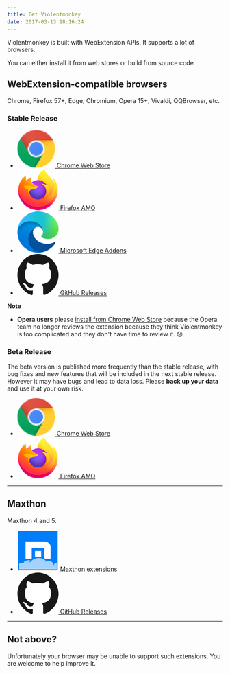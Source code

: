 ```yaml
---
title: Get Violentmonkey
date: 2017-03-13 18:16:24
---
```


Violentmonkey is built with WebExtension APIs. It supports a lot of browsers.

You can either install it from web stores or build from source code.

## WebExtension-compatible browsers

Chrome, Firefox 57+, Edge, Chromium, Opera 15+, Vivaldi, QQBrowser, etc.

### Stable Release

<div class="button-list" data-ga-category="webext-stable">

- [![Chrome](../../src/assets/browsers/chrome.png) Chrome Web Store](https://chrome.google.com/webstore/detail/violent-monkey/jinjaccalgkegednnccohejagnlnfdag)
- [![Firefox](../../src/assets/browsers/firefox.png) Firefox AMO](https://addons.mozilla.org/firefox/addon/violentmonkey/)
- [![Edge](../../src/assets/browsers/edge.png) Microsoft Edge Addons](https://microsoftedge.microsoft.com/addons/detail/eeagobfjdenkkddmbclomhiblgggliao)
- [![GitHub](../../src/assets/github.png) GitHub Releases](https://github.com/violentmonkey/violentmonkey/releases)

</div>

**Note**

- **Opera users** please [install from Chrome Web Store](https://addons.opera.com/en/extensions/details/download-chrome-extension-9/) because the Opera team no longer reviews the extension because they think Violentmonkey is too complicated and they don't have time to review it. 😞

### Beta Release

The beta version is published more frequently than the stable release, with bug fixes and new features that will be included in the next stable release.
However it may have bugs and lead to data loss. Please **back up your data** and use it at your own risk.

<div class="button-list" data-ga-category="webext-beta">

- [![Chrome](../../src/assets/browsers/chrome.png) Chrome Web Store](https://chrome.google.com/webstore/detail/violentmonkey-beta/opokoaglpekkimldnlggpoagmjegichg)
- [![Firefox](../../src/assets/browsers/firefox.png) Firefox AMO](https://github.com/violentmonkey/violentmonkey/releases)

</div>

---

## Maxthon

Maxthon 4 and 5.

<div class="button-list" data-ga-category="maxthon">

- [![Maxthon](../../src/assets/browsers/maxthon.png) Maxthon extensions](http://extension.maxthon.com/detail/index.php?view_id=1680)
- [![GitHub](../../src/assets/github.png) GitHub Releases](https://github.com/violentmonkey/violentmonkey-mx/releases)

</div>

---

## Not above?

Unfortunately your browser may be unable to support such extensions.
You are welcome to help improve it.
